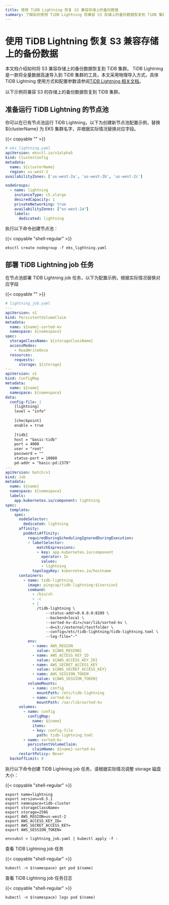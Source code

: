 ```yaml
---
title: 使用 TiDB Lightning 恢复 S3 兼容存储上的备份数据
summary: 了解如何使用 TiDB Lightning 将兼容 S3 存储上的备份数据恢复到 TiDB 集群。
---
```


# 使用 TiDB Lightning 恢复 S3 兼容存储上的备份数据

本文档介绍如何将 S3 兼容存储上的备份数据恢复到 TiDB 集群。 TiDB Lightning 是一款将全量数据高速导入到 TiDB 集群的工具，本文采用物理导入方式，具体 TiDB Lightning 使用方式和配置参数请参阅[TiDB Lightning 相关文档](https://docs.pingcap.com/zh/tidb/stable/tidb-lightning-overview/)。

以下示例将兼容 S3 的存储上的备份数据恢复到 TiDB 集群。

## 准备运行 TiDB Lightning 的节点池

你可以在已有节点池运行 TiDB Lightning，以下为创建新节点池配置示例，替换 ${clusterName} 为 EKS 集群名字，并根据实际情况替换对应字段。

{{< copyable "" >}}

```yaml
# eks_lightning.yaml
apiVersion: eksctl.io/v1alpha5
kind: ClusterConfig
metadata:
  name: ${clusterName}
  region: us-west-2
availabilityZones: ['us-west-2a', 'us-west-2b', 'us-west-2c']

nodeGroups:
  - name: lightning
    instanceType: c5.xlarge
    desiredCapacity: 1
    privateNetworking: true
    availabilityZones: ["us-west-2a"]
    labels:
      dedicated: lightning
```

执行以下命令创建节点池：

{{< copyable "shell-regular" >}}

```shell
eksctl create nodegroup -f eks_lightning.yaml
```

## 部署 TiDB Lightning job 任务

在节点池部署 TiDB Lightning job 任务，以下为配置示例，根据实际情况替换对应字段

{{< copyable "" >}}

```yaml
# lightning_job.yaml
---
apiVersion: v1
kind: PersistentVolumeClaim
metadata:
  name: ${name}-sorted-kv
  namespace: ${namespace}
spec:
  storageClassName: ${storageClassName}
  accessModes:
    - ReadWriteOnce
  resources:
    requests:
      storage: ${storage}
---
apiVersion: v1
kind: ConfigMap
metadata:
  name: ${name}
  namespace: ${namespace}
data:
  config-file: |
    [lightning]
    level = "info"
    
    [checkpoint]
    enable = true
  
    [tidb]
    host = "basic-tidb"
    port = 4000
    user = "root"
    password = ""
    status-port = 10080
    pd-addr = "basic-pd:2379"
---
apiVersion: batch/v1
kind: Job
metadata:
  name: ${name}
  namespace: ${namespace}
  labels:
    app.kubernetes.io/component: lightning
spec:
  template:
    spec:
      nodeSelector:
        dedicated: lightning
      affinity:
        podAntiAffinity:
          requiredDuringSchedulingIgnoredDuringExecution:
          - labelSelector:
              matchExpressions:
              - key: app.kubernetes.io/component
                operator: In
                values:
                - lightning
            topologyKey: kubernetes.io/hostname
      containers:
        - name: tidb-lightning
          image: pingcap/tidb-lightning:${version}
          command:
            - /bin/sh
            - -c
            - |
              /tidb-lightning \
                  --status-addr=0.0.0.0:8289 \
                  --backend=local \
                  --sorted-kv-dir=/var/lib/sorted-kv \
                  --d=s3://external/testfolder \
                  --config=/etc/tidb-lightning/tidb-lightning.toml \
                  --log-file="-"
          env:
            - name: AWS_REGION
              value: ${AWS_REGION}
            - name: AWS_ACCESS_KEY_ID
              value: ${AWS_ACCESS_KEY_ID}
            - name: AWS_SECRET_ACCESS_KEY
              value: ${AWS_SECRET_ACCESS_KEY}
            - name: AWS_SESSION_TOKEN
              value: ${AWS_SESSION_TOKEN}
          volumeMounts:
            - name: config
              mountPath: /etc/tidb-lightning
            - name: sorted-kv
              mountPath: /var/lib/sorted-kv
      volumes:
        - name: config
          configMap:
            name: ${name}
            items:
            - key: config-file
              path: tidb-lightning.toml
        - name: sorted-kv
          persistentVolumeClaim:
            claimName: ${name}-sorted-kv
      restartPolicy: Never
  backoffLimit: 0
```

执行以下命令创建 TiDB Lightning job 任务，请根据实际情况调整 storage 磁盘大小：

{{< copyable "shell-regular" >}}

```shell
export name=lightning
export version=v8.5.1
export namespace=tidb-cluster
export storageClassName=
export storage=250G
export AWS_REGION=us-west-2
export AWS_ACCESS_KEY_ID=
export AWS_SECRET_ACCESS_KEY=
export AWS_SESSION_TOKEN=

envsubst < lightning_job.yaml | kubectl apply -f -
```

查看 TiDB Lightning job 任务

{{< copyable "shell-regular" >}}

```shell
kubectl -n $(namespace) get pod $(name)
```

查看 TiDB Lightning job 任务日志

{{< copyable "shell-regular" >}}

```shell
kubectl -n $(namespace) logs pod $(name)
```
